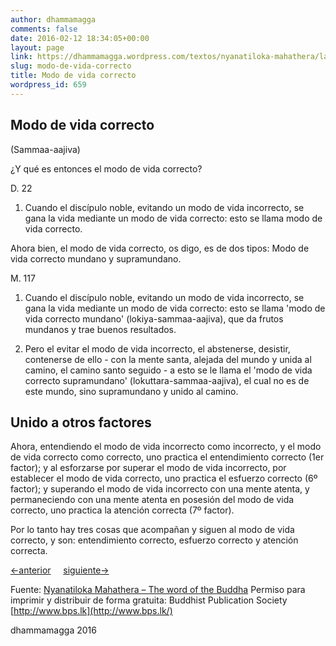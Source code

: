 ```yaml
---
author: dhammamagga
comments: false
date: 2016-02-12 18:34:05+00:00
layout: page
link: https://dhammamagga.wordpress.com/textos/nyanatiloka-mahathera/la-palabra-del-buddha/la-noble-verdad-del-camino-que-lleva-a-la-extincion-del-sufrimiento/modo-de-vida-correcto/
slug: modo-de-vida-correcto
title: Modo de vida correcto
wordpress_id: 659
---
```


## Modo de vida correcto
(Sammaa-aajiva)


¿Y qué es entonces el modo de vida correcto?

D. 22

1. Cuando el discípulo noble, evitando un modo de vida incorrecto, se gana la vida mediante un modo de vida correcto: esto se llama modo de vida correcto.

Ahora bien, el modo de vida correcto, os digo, es de dos tipos:
Modo de vida correcto mundano y supramundano.

M. 117

1. Cuando el discípulo noble, evitando un modo de vida incorrecto, se gana la vida mediante un modo de vida correcto: esto se llama 'modo de vida correcto mundano' (lokiya-sammaa-aajiva), que da frutos mundanos y trae buenos resultados.

2. Pero el evitar el modo de vida incorrecto, el abstenerse, desistir, contenerse de ello - con la mente santa, alejada del mundo y unida al camino, el camino santo seguido - a esto se le llama el 'modo de vida correcto supramundano' (lokuttara-sammaa-aajiva), el cual no es de este mundo, sino supramundano y unido al camino.


## Unido a otros factores


Ahora, entendiendo el modo de vida incorrecto como incorrecto, y el modo de vida correcto como correcto, uno practica el entendimiento correcto (1er factor); y al esforzarse por superar el modo de vida incorrecto, por establecer el modo de vida correcto, uno practica el esfuerzo correcto (6º factor); y superando el modo de vida incorrecto con una mente atenta, y permaneciendo con una mente atenta en posesión del modo de vida correcto, uno practica la atención correcta (7º factor).

Por lo tanto hay tres cosas que acompañan y siguen al modo de vida correcto, y son: entendimiento correcto, esfuerzo correcto y atención correcta.


[<-anterior](https://dhammamagga.wordpress.com/textos/nyanatiloka-mahathera/la-palabra-del-buddha/la-noble-verdad-del-camino-que-lleva-a-la-extincion-del-sufrimiento/accion-correcta/)     [siguiente->](https://dhammamagga.wordpress.com/textos/nyanatiloka-mahathera/la-palabra-del-buddha/la-noble-verdad-del-camino-que-lleva-a-la-extincion-del-sufrimiento/esfuerzo-correcto/)




Fuente: [Nyanatiloka Mahathera – The word of the Buddha](http://www.enabling.org/ia/vipassana/Archive/N/Nyanatiloka/WOB/index.html)
Permiso para imprimir y distribuir de forma gratuita:
Buddhist Publication Society
[http://www.bps.lk](http://www.bps.lk/)




dhammamagga 2016
